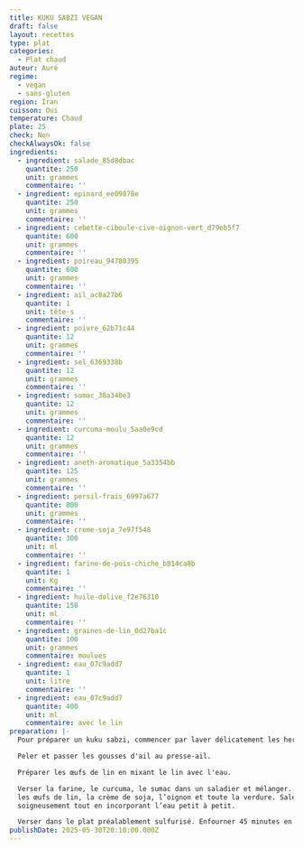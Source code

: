 ```yaml
---
title: KUKU SABZI VEGAN
draft: false
layout: recettes
type: plat
categories:
  - Plat chaud
auteur: Auré
regime:
  - vegan
  - sans-gluten
region: Iran
cuisson: Oui
temperature: Chaud
plate: 25
check: Non
checkAlwaysOk: false
ingredients:
  - ingredient: salade_85d8dbac
    quantite: 250
    unit: grammes
    commentaire: ''
  - ingredient: epinard_ee09878e
    quantite: 250
    unit: grammes
    commentaire: ''
  - ingredient: cebette-ciboule-cive-oignon-vert_d79eb5f7
    quantite: 600
    unit: grammes
    commentaire: ''
  - ingredient: poireau_94780395
    quantite: 600
    unit: grammes
    commentaire: ''
  - ingredient: ail_ac8a27b6
    quantite: 1
    unit: tête·s
    commentaire: ''
  - ingredient: poivre_62b71c44
    quantite: 12
    unit: grammes
    commentaire: ''
  - ingredient: sel_6369338b
    quantite: 12
    unit: grammes
    commentaire: ''
  - ingredient: sumac_38a340e3
    quantite: 12
    unit: grammes
    commentaire: ''
  - ingredient: curcuma-moulu_5aa0e9cd
    quantite: 12
    unit: grammes
    commentaire: ''
  - ingredient: aneth-aromatique_5a3354bb
    quantite: 125
    unit: grammes
    commentaire: ''
  - ingredient: persil-frais_6997a677
    quantite: 800
    unit: grammes
    commentaire: ''
  - ingredient: creme-soja_7e97f548
    quantite: 300
    unit: ml
    commentaire: ''
  - ingredient: farine-de-pois-chiche_b814ca8b
    quantite: 1
    unit: Kg
    commentaire: ''
  - ingredient: huile-dolive_f2e76310
    quantite: 150
    unit: ml
    commentaire: ''
  - ingredient: graines-de-lin_0d27ba1c
    quantite: 100
    unit: grammes
    commentaire: moulues
  - ingredient: eau_07c9add7
    quantite: 1
    unit: litre
    commentaire: ''
  - ingredient: eau_07c9add7
    quantite: 400
    unit: ml
    commentaire: avec le lin
preparation: |-
  Pour préparer un kuku sabzi, commencer par laver délicatement les herbes puis émincer tout.  Le hachis ne doit pas ressembler à une purée d’herbes.

  Peler et passer les gousses d'ail au presse-ail.

  Préparer les œufs de lin en mixant le lin avec l'eau.

  Verser la farine, le curcuma, le sumac dans un saladier et mélanger. Incorporer 
  les œufs de lin, la crème de soja, l’oignon et toute la verdure. Saler, poivrer, mélanger 
  soigneusement tout en incorporant l’eau petit à petit.

  Verser dans le plat préalablement sulfurisé. Enfourner 45 minutes en vérifiant de temps en temps.
publishDate: 2025-05-30T20:10:00.000Z
---
```

